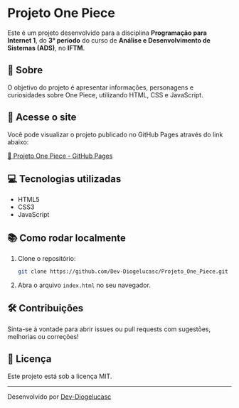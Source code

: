 # Projeto One Piece

Este é um projeto desenvolvido para a disciplina **Programação para Internet 1**, do **3° período** do curso de **Análise e Desenvolvimento de Sistemas (ADS)**, no **IFTM**.

## 📄 Sobre

O objetivo do projeto é apresentar informações, personagens e curiosidades sobre One Piece, utilizando HTML, CSS e JavaScript.

## 🚀 Acesse o site

Você pode visualizar o projeto publicado no GitHub Pages através do link abaixo:

[🔗 Projeto One Piece - GitHub Pages](https://dev-diogelucasc.github.io/Projeto_One_Piece/)

## 💻 Tecnologias utilizadas

- HTML5
- CSS3
- JavaScript

## 📚 Como rodar localmente

1. Clone o repositório:
   ```bash
   git clone https://github.com/Dev-Diogelucasc/Projeto_One_Piece.git
   ```
2. Abra o arquivo `index.html` no seu navegador.

## 🛠️ Contribuições

Sinta-se à vontade para abrir issues ou pull requests com sugestões, melhorias ou correções!

## 📄 Licença

Este projeto está sob a licença MIT.

---

Desenvolvido por [Dev-Diogelucasc](https://github.com/Dev-Diogelucasc)
